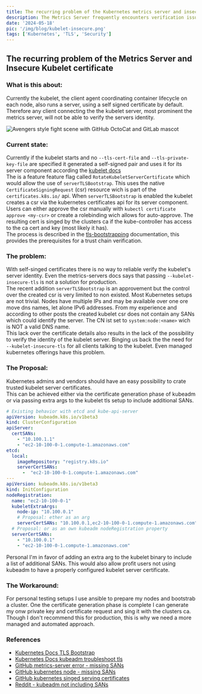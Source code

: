 ```yaml
---
title: The recurring problem of the Kubernetes metrics server and insecure Kubelet certificate
description: The Metrics Server frequently encounters verification issues with Kubelet's self-signed certificates. I wrote a small summary and make a proposal for fixing it.
date: '2024-05-18'
pic: '/img/blog/kubelet-insecure.png'
tags: ['Kubernetes', 'TLS', 'Security']
---
```

## The recurring problem of the Metrics Server and Insecure Kubelet certificate

### What is this about:  
Currently the kubelet, the client agent coordinating container lifecycle on each node, also runs a server, using a self signed certificate by default. Therefore any client connecting the the kubelet server, most prominent the metrics server, will not be able to verify the servers identity.

![Avengers style fight scene with GitHub OctoCat and GitLab mascot](/img/blog/kubelet-insecure.png)


### Current state:  
Currently if the kubelet starts and no `--tls-cert-file` and `--tls-private-key-file` are specified it generated a self-signed pair and uses it for its server component according the [kubelet docs](https://kubernetes.io/docs/reference/command-line-tools-reference/kubelet/)  
The is a feature feature flag called `RotateKubeletServerCertificate` which would allow the use of `serverTLSBootstrap`. This uses the native `CertificateSigningRequest` (csr) resource wich is part of the `certificates.k8s.io/` api. When `serverTLSBootstrap` is enabled the kubelet creates a csr via the kubernetes certificates api for its server component. Users can either approve the csr manually with `kubectl certificate approve <my-csr>` or create a rolebinding wich allows for auto-approve. The resulting cert is singed by the clusters ca if the kube-controller has access to the ca cert and key (most likely it has).  
The process is described in the [tls-bootstrapping](https://kubernetes.io/docs/reference/access-authn-authz/kubelet-tls-bootstrapping/#certificate-rotation) documentation, this provides the prerequisites for a trust chain verification.

### The problem:  
With self-singed certificates there is no way to reliable verify the kubelet's server identity. Even the metrics-servers docs says that passing `--kubelet-insecure-tls` is not a solution for production.  
The recent addition `serverTLSBootstrap` is an approvement but the control over the created csr is very limited to non existed. Most Kubernetes setups are not trivial. Nodes have multiple IPs and may be available over one ore move dns names, let alone IPv6 addresses. From my experience and according to other posts the created kubelet csr does not contain any SANs which could identify the server. The CN ist set to `system:node:<name>` wich is NOT a valid DNS name.  
This lack over the certificate details also results in the lack of the possibility to verify the identity of the kubelet server. Binging us back the the need for `--kubelet-insecure-tls` for all clients talking to the kubelet. Even managed kubernetes offerings have this problem.

### The Proposal:  
Kubernetes admins and vendors should have an easy possibility to crate trusted kubelet server certificates.  
This can be achieved either via the certificate generation phase of kubeadm or via passing extra args to the kubelet tls setup to include additional SANs.

```yaml
# Existing behavior with etcd and kube-api-server
apiVersion: kubeadm.k8s.io/v1beta3
kind: ClusterConfiguration
apiServer:
  certSANs:
    - "10.100.1.1"
    - "ec2-10-100-0-1.compute-1.amazonaws.com"
etcd:
  local:
    imageRepository: "registry.k8s.io"
    serverCertSANs:
      -  "ec2-10-100-0-1.compute-1.amazonaws.com"
---
apiVersion: kubeadm.k8s.io/v1beta3
kind: InitConfiguration
nodeRegistration:
  name: "ec2-10-100-0-1"
  kubeletExtraArgs:
    node-ip: "10.100.0.1"
    # Proposal: ether as an arg
    serverCertSANs: "10.100.0.1,ec2-10-100-0-1.compute-1.amazonaws.com"
  # Proposal: or as an own kubeadm nodeRegistration property 
  serverCertSANs: 
    - "10.100.0.1"
    - "ec2-10-100-0-1.compute-1.amazonaws.com"
```

Personal I'm in favor of adding an extra arg to the kubelet binary to include a list of additional SANs. This would also allow profit users not using kubeadm to have a properly configured kubelet server certificate.

### The Workaround:  
For personal testing setups I use ansible to prepare my nodes and bootstrab a cluster. One the certificate generation phase is complete I can generate my onw private key and certificate request and sing it with the clusters ca. 
Though I don't recommend this for production, this is why we need a more managed and automated approach. 

### References
 * [Kubernetes Docs TLS Bootstrap](https://kubernetes.io/docs/reference/access-authn-authz/kubelet-tls-bootstrapping/#certificate-rotation)
 * [Kubernetes Docs kubeadm troubleshoot tls](https://kubernetes.io/docs/setup/production-environment/tools/kubeadm/troubleshooting-kubeadm/#cannot-use-the-metrics-server-securely-in-a-kubeadm-cluster)
 * [GitHub metrics-server error - missing SANs](https://github.com/kubernetes-sigs/metrics-server/issues/196)
 * [GitHub kubernetes node - missing SANs](https://github.com/kubernetes/kubernetes/issues/59372)
 * [GitHub kubernetes singed serving certificates ](https://github.com/kubernetes/kubeadm/issues/1223)
 * [Reddit - kubeadm not including SANs](https://www.reddit.com/r/kubernetes/comments/1028mw3/kubeadm_join_add_ip_sans_to_kubelet/)
